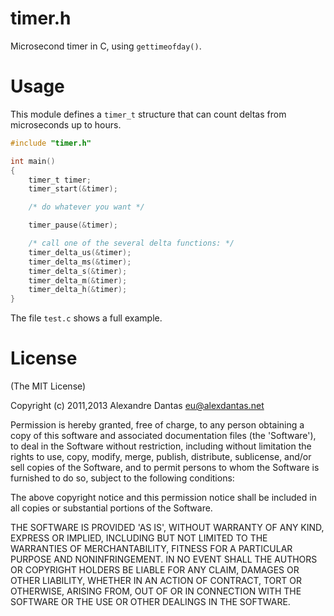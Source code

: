 # timer.h

Microsecond timer in C, using `gettimeofday()`.

# Usage

This module defines a `timer_t` structure that can count
deltas from microseconds up to hours.

```c
#include "timer.h"

int main()
{
    timer_t timer;
	timer_start(&timer);

    /* do whatever you want */

    timer_pause(&timer);

    /* call one of the several delta functions: */
    timer_delta_us(&timer);
    timer_delta_ms(&timer);
    timer_delta_s(&timer);
    timer_delta_m(&timer);
    timer_delta_h(&timer);
}
```

The file `test.c` shows a full example.

# License

(The MIT License)

Copyright (c) 2011,2013 Alexandre Dantas <eu@alexdantas.net>

Permission is hereby granted, free of charge, to any person obtaining a copy of this software and associated documentation files (the 'Software'), to deal in the Software without restriction, including without limitation the rights to use, copy, modify, merge, publish, distribute, sublicense, and/or sell copies of the Software, and to permit persons to whom the Software is furnished to do so, subject to the following conditions:

The above copyright notice and this permission notice shall be included in all copies or substantial portions of the Software.

THE SOFTWARE IS PROVIDED 'AS IS', WITHOUT WARRANTY OF ANY KIND, EXPRESS OR IMPLIED, INCLUDING BUT NOT LIMITED TO THE WARRANTIES OF MERCHANTABILITY, FITNESS FOR A PARTICULAR PURPOSE AND NONINFRINGEMENT. IN NO EVENT SHALL THE AUTHORS OR COPYRIGHT HOLDERS BE LIABLE FOR ANY CLAIM, DAMAGES OR OTHER LIABILITY, WHETHER IN AN ACTION OF CONTRACT, TORT OR OTHERWISE, ARISING FROM, OUT OF OR IN CONNECTION WITH THE SOFTWARE OR THE USE OR OTHER DEALINGS IN THE SOFTWARE.

